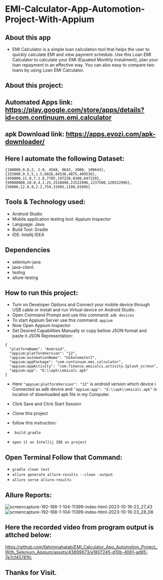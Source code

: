 # EMI-Calculator-App-Automotion-Project-With-Appium
## About this app
- EMI Calculator is a simple loan calculation tool that helps the user to quickly calculate EMI and view payment schedule. Use this Loan EMI Calculator to calculate your EMI (Equated Monthly Instalment), plan your loan repayment in an effective way. You can also easy to compare two loans by using Loan EMI Calculator.
## About this project:
## Automated Apps link: https://play.google.com/store/apps/details?id=com.continuum.emi.calculator
## apk Download link: https://apps.evozi.com/apk-downloader/
## Here I automate the following Dataset:
```
{100000,9.0,2, 2.0, 4568, 9643, 2000, 109643},
{325000,9.5,5,1.5,6826,84536,4875,409536},
{450000,11.0,7,1.8,7705,197228,8100,647228},
{99000000,10.0,4,1.25,2510896,21522996,1237500,120522996},
{50000,12.0,9,2.2,759,31995,1100,81995}
```
## Tools & Technology used:
- Android Studio
- Mobile application testing tool: Appium Inspector
- Language: Java
- Build Tool: Gradle
- IDE: Intellij IDEA
 
 ## Dependencies
- selenium-java
- java-client
- testng
- allure-testng

## How to run this project:
- Turn on Developer Options and Connect your mobile device through USB cable or install and run Virtual device on Android Studio.
- Open Command Prompt and use this command: ```adb devices```
- To start Appium Server use this command: ```appium```
- Now Open Appium Inspector
- Set Desired Capabilities Manually or copy bellow JSON format and paste it JSON Representation:
```
{
  "platformName": "Android",
  "appium:platformVersion": "12",
  "appium:automationName": "UIAutomator2",
  "appium:appPackage": "com.continuum.emi.calculator",
  "appium:appActivity": "com.finance.emicalci.activity.Splash_screnn",
  "appium:app": "E:\\apk\\emicalc.apk"
}
```     
- Here ``` "appium:platformVersion": "12" ``` is android version which device i Connected as adb device and ``` "appium:app": "E:\\apk\\emicalc.apk" ``` is location of downloaded apk file in my Computer.
- Click Save and Click Start Session
  
- Clone this project
- follow this instruction:
- ```  build.gradle ```
- ``` open it on Intellij IDE as project ```
  
## Open Terminal Follow that Command:
- ``` gradle clean test ```
- ``` allure generate allure-results --clean -output ```
- ``` allure serve allure-results ```
  
## Allure Reports:
![screencapture-192-168-1-104-11399-index-html-2023-10-16-23_27_43](https://github.com/fahimmahatab/EMI_Calculator_App_Automotion_Project_With_Selenium_Appium/assets/43899673/c252d7d6-f577-459b-87ea-e2ee7936e188)
![screencapture-192-168-1-104-11399-index-html-2023-10-16-23_28_08](https://github.com/fahimmahatab/EMI_Calculator_App_Automotion_Project_With_Selenium_Appium/assets/43899673/425565fb-9304-4d25-850b-876b86470678)

## Here the recorded video from program output is attched below:
https://github.com/fahimmahatab/EMI_Calculator_App_Automotion_Project_With_Selenium_Appium/assets/43899673/e1807245-d10b-4061-ad95-7e7cf45781fc

## Thanks for Visit.
